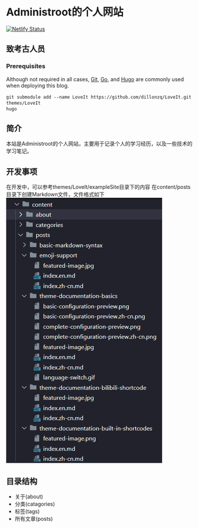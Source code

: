 # Administroot的个人网站

[![Netlify Status](https://api.netlify.com/api/v1/badges/9ab240f8-e767-443c-a518-120a9c66f941/deploy-status)](https://app.netlify.com/sites/stately-parfait-69b7b5/deploys)

## 致考古人员

### Prerequisites

Although not required in all cases, [Git](https://git-scm.com/), [Go](https://go.dev/), and [Hugo](https://gohugo.io/installation/windows/) are commonly used when deploying this blog.

```shell
git submodule add --name LoveIt https://github.com/dillonzq/LoveIt.git themes/LoveIt
hugo
```

## 简介

本站是Administroot的个人网站，主要用于记录个人的学习经历，以及一些技术的学习笔记。

## 开发事项
在开发中，可以参考themes/Lovelt/exampleSite目录下的内容
在content/posts目录下创建Markdown文件，文件格式如下
![开发演示图片](demo.png)

## 目录结构

- 关于(about)
- 分类(catagories)
- 标签(tags)
- 所有文章(posts)
